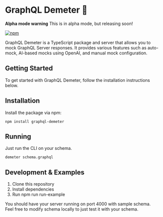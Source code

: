 # GraphQL Demeter 🌾

**Alpha mode warning** This is in alpha mode, but releasing soon!

[![npm](https://img.shields.io/npm/v/graphql-demeter.svg)](https://www.npmjs.com/package/graphql-demeter)

GraphQL Demeter is a TypeScript package and server that allows you to mock GraphQL Server responses. It provides various features such as auto-mock, AI-based mocks using OpenAI, and manual mock configuration.

## Getting Started

To get started with GraphQL Demeter, follow the installation instructions below.

## Installation

Install the package via npm:

```
npm install graphql-demeter
```

## Running
Just run the CLI on your schema.

```
demeter schema.graphql
```


## Development & Examples

1. Clone this repository
2. Install dependencies
3. Run npm run run-example

You should have your server running on port 4000 with sample schema. Feel free to modify schema locally to just test it with your schema.
